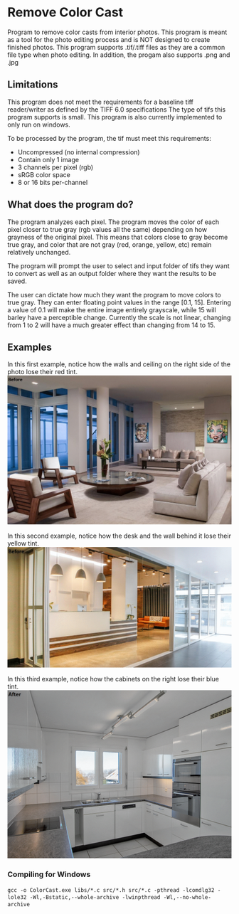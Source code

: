 # Remove Color Cast
Program to remove color casts from interior photos.
This program is meant as a tool for the photo editing process and is NOT designed to create finished photos.
This program supports .tif/.tiff files as they are a common file type when photo editing. In addition, the progam also supports .png and .jpg 

## Limitations
This program does not meet the requirements for a baseline tiff reader/writer as defined by the TIFF 6.0 specifications
The type of tifs this program supports is small. This program is also currently implemented to only run on windows. 

To be processed by the program, the tif must meet this requirements:
* Uncompressed (no internal compression)
* Contain only 1 image
* 3 channels per pixel (rgb)
* sRGB color space
* 8 or 16 bits per-channel

## What does the program do?
The program analyzes each pixel. The program moves the color of each pixel closer to true gray (rgb values all the same) depending on how grayness of the original pixel. This means that colors close to gray become true gray, and color that are not gray (red, orange, yellow, etc) remain relatively unchanged. 

The program will prompt the user to select and input folder of tifs they want to convert as well as an output folder where they want the results to be saved.

The user can dictate how much they want the program to move colors to true gray. They can enter floating point values in the range [0.1, 15]. Entering a value of 0.1 will make the entire image entirely grayscale, while 15 will barley have a perceptible change. Currently the scale is not linear, changing from 1 to 2 will have a much greater effect than changing from 14 to 15. 

## Examples

In this first example, notice how the walls and ceiling on the right side of the photo lose their red tint.
![](examples/example2.gif)

In this second example, notice how the desk and the wall behind it lose their yellow tint.
![](examples/example3.gif)

In this third example, notice how the cabinets on the right lose their blue tint. 
![](examples/example1.gif)

### Compiling for Windows
    gcc -o ColorCast.exe libs/*.c src/*.h src/*.c -pthread -lcomdlg32 -lole32 -Wl,-Bstatic,--whole-archive -lwinpthread -Wl,--no-whole-archive  
